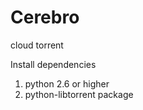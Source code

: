# Cerebro
cloud torrent 

Install dependencies
1. python 2.6 or higher
2. python-libtorrent package
